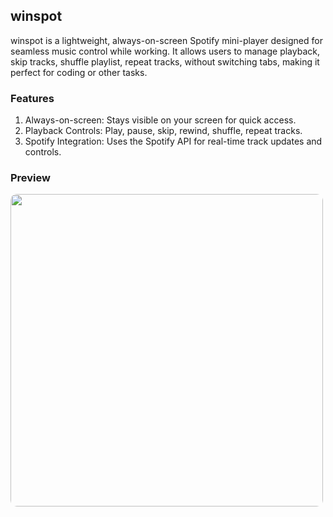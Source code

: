 ## winspot
winspot is a lightweight, always-on-screen Spotify mini-player designed for seamless music control while working. It allows users to manage playback, skip tracks, shuffle playlist, repeat tracks, without switching tabs, making it perfect for coding or other tasks.

### Features
1) Always-on-screen: Stays visible on your screen for quick access.
2) Playback Controls: Play, pause, skip, rewind, shuffle, repeat tracks.
3) Spotify Integration: Uses the Spotify API for real-time track updates and controls.

### Preview
<div style="border-radius: 10px">
<img src = "https://github.com/user-attachments/assets/771523f5-4999-403e-ac5c-eb6064b86d67" width=auto height=500 style="border-radius: 10px">
</div>
